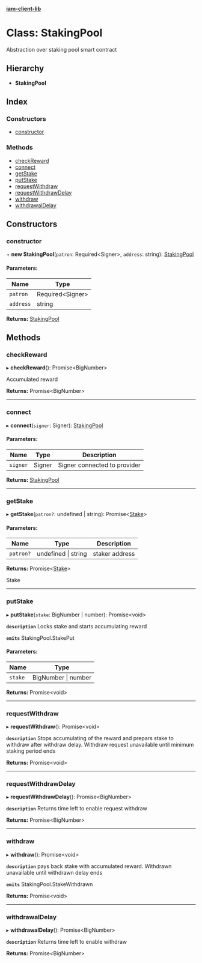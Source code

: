 **[iam-client-lib](../README.md)**

# Class: StakingPool

Abstraction over staking pool smart contract

## Hierarchy

* **StakingPool**

## Index

### Constructors

* [constructor](stakingpool.md#constructor)

### Methods

* [checkReward](stakingpool.md#checkreward)
* [connect](stakingpool.md#connect)
* [getStake](stakingpool.md#getstake)
* [putStake](stakingpool.md#putstake)
* [requestWithdraw](stakingpool.md#requestwithdraw)
* [requestWithdrawDelay](stakingpool.md#requestwithdrawdelay)
* [withdraw](stakingpool.md#withdraw)
* [withdrawalDelay](stakingpool.md#withdrawaldelay)

## Constructors

### constructor

\+ **new StakingPool**(`patron`: Required\<Signer>, `address`: string): [StakingPool](stakingpool.md)

#### Parameters:

Name | Type |
------ | ------ |
`patron` | Required\<Signer> |
`address` | string |

**Returns:** [StakingPool](stakingpool.md)

## Methods

### checkReward

▸ **checkReward**(): Promise\<BigNumber>

Accumulated reward

**Returns:** Promise\<BigNumber>

___

### connect

▸ **connect**(`signer`: Signer): [StakingPool](stakingpool.md)

#### Parameters:

Name | Type | Description |
------ | ------ | ------ |
`signer` | Signer | Signer connected to provider  |

**Returns:** [StakingPool](stakingpool.md)

___

### getStake

▸ **getStake**(`patron?`: undefined \| string): Promise\<[Stake](../globals.md#stake)>

#### Parameters:

Name | Type | Description |
------ | ------ | ------ |
`patron?` | undefined \| string | staker address |

**Returns:** Promise\<[Stake](../globals.md#stake)>

Stake

___

### putStake

▸ **putStake**(`stake`: BigNumber \| number): Promise\<void>

**`description`** Locks stake and starts accumulating reward

**`emits`** StakingPool.StakePut

#### Parameters:

Name | Type |
------ | ------ |
`stake` | BigNumber \| number |

**Returns:** Promise\<void>

___

### requestWithdraw

▸ **requestWithdraw**(): Promise\<void>

**`description`** Stops accumulating of the reward and prepars stake to withdraw after withdraw delay.
Withdraw request unavailable until minimum staking period ends

**Returns:** Promise\<void>

___

### requestWithdrawDelay

▸ **requestWithdrawDelay**(): Promise\<BigNumber>

**`description`** Returns time left to enable request withdraw

**Returns:** Promise\<BigNumber>

___

### withdraw

▸ **withdraw**(): Promise\<void>

**`description`** pays back stake with accumulated reward. Withdrawn unavailable until withdrawn delay ends

**`emits`** StakingPool.StakeWithdrawn

**Returns:** Promise\<void>

___

### withdrawalDelay

▸ **withdrawalDelay**(): Promise\<BigNumber>

**`description`** Returns time left to enable withdraw

**Returns:** Promise\<BigNumber>
